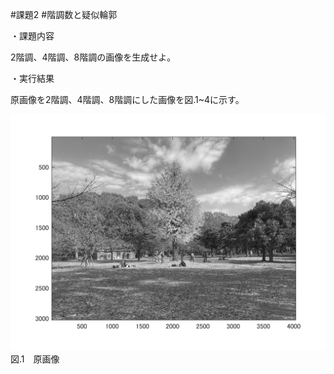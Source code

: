 #課題2
#階調数と疑似輪郭

・課題内容

2階調、4階調、8階調の画像を生成せよ。


・実行結果

原画像を2階調、4階調、8階調にした画像を図.1~4に示す。


![原画像](https://github.com/kosugemasaki/gazousyorikougaku/blob/master/%E8%AA%B2%E9%A1%8C2/kadai2-1.png?raw=true)
図.1　原画像
